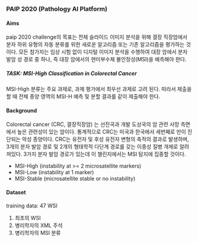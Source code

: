 ### PAIP 2020 (Pathology AI Platform)

#### Aims

paip 2020 challenge의 목표는 전체 슬라이드 이미지 분석을 위해 결장 직장암에서 분자 하위 유형의 자동 분류를 위한 새로운 알고리즘 또는 기존 알고리즘을 평가하는 것이다.
모든 참가자는 임상 시험 없이 디지털 이미지 분석을 수행하여 대장 암에서 분자 발암 성 경로 중 하나, 즉 대장 암에서의 현미부수체 불안정성(MSI)을 예측해야 한다.

##### TASK: MSI-High Classification in Colorectal Cancer

MSI-High 분류는 주요 과제로, 과제 평가에서 최우선 과제로 고려 된다. 따라서 제출을 할 때 전체 종양 영역의 MSI-H 예측 및 분할 결과를 같이 제출해야 한다.

#### Background

Colorectal cancer (CRC, 결장직장암) 는 선진국과 개발 도상국의 암 관련 사망 측면에서 높은 관련성이 있는 암이다. 통계적으로 CRC는 미국과 한국에서 세번째로 만이 진단되는 악성 종양이다. CRC는 유전자 및 후성 유전자 변형의 축적의 결과로 발생하며, 3개의 분자 발암 경로 및 2개의 형태학적 다단계 경로를 갖는 이종성 질병 개체로 알려져있다. 3가지 분자 발암 경로가 있는데 이 챌린지에서는 MSI 탐지에 집중할 것이다.

- MSI-High (instability at >= 2 microsatellite markers)
- MSI-Low (instability at 1 marker)
- MSI-Stable (microsatellite stable or no instability)

#### Dataset

training data: 47 WSI

1. 최초의 WSI
2. 병리학자의 XML 주석
3. 병리학자의 MSI 분류

